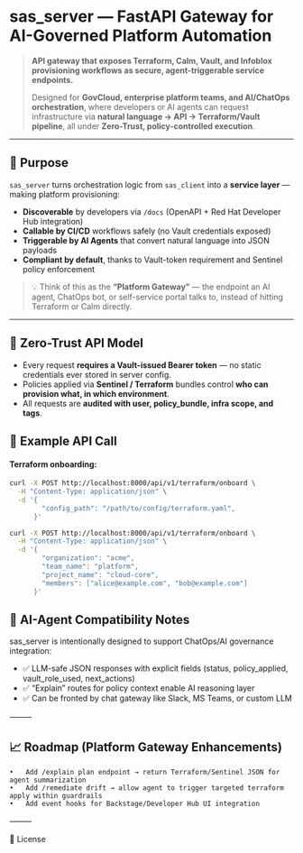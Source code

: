 
# sas_server — FastAPI Gateway for AI-Governed Platform Automation
> **API gateway that exposes Terraform, Calm, Vault, and Infoblox provisioning workflows as secure, agent-triggerable service endpoints.**
>
> Designed for **GovCloud, enterprise platform teams, and AI/ChatOps orchestration**, where developers or AI agents can request infrastructure via **natural language → API → Terraform/Vault pipeline**, all under **Zero-Trust, policy-controlled execution**.

---

## 🎯 Purpose

`sas_server` turns orchestration logic from `sas_client` into a **service layer** — making platform provisioning:
- **Discoverable** by developers via `/docs` (OpenAPI + Red Hat Developer Hub integration)
- **Callable by CI/CD** workflows safely (no Vault credentials exposed)
- **Triggerable by AI Agents** that convert natural language into JSON payloads
- **Compliant by default**, thanks to Vault-token requirement and Sentinel policy enforcement

> 💡 Think of this as the **“Platform Gateway”** — the endpoint an AI agent, ChatOps bot, or self-service portal talks to, instead of hitting Terraform or Calm directly.

---

## 🔐 Zero-Trust API Model

- Every request **requires a Vault-issued Bearer token** — no static credentials ever stored in server config.
- Policies applied via **Sentinel / Terraform** bundles control **who can provision what, in which environment**.
- All requests are **audited with user, policy_bundle, infra scope, and tags**.

## 🚀 Example API Call
#### Terraform onboarding:

```bash
curl -X POST http://localhost:8000/api/v1/terraform/onboard \
  -H "Content-Type: application/json" \
  -d '{
        "config_path": "/path/to/config/terraform.yaml",
      }'
```

```bash
curl -X POST http://localhost:8000/api/v1/terraform/onboard \
  -H "Content-Type: application/json" \
  -d '{
        "organization": "acme",
        "team_name": "platform",
        "project_name": "cloud-core",
        "members": ["alice@example.com", "bob@example.com"]
      }'
```

## 🧠 AI-Agent Compatibility Notes

sas_server is intentionally designed to support ChatOps/AI governance integration:
- ✅ LLM-safe JSON responses with explicit fields (status, policy_applied, vault_role_used, next_actions)
- ✅ “Explain” routes for policy context enable AI reasoning layer
- ✅ Can be fronted by chat gateway like Slack, MS Teams, or custom LLM

⸻

## 📈 Roadmap (Platform Gateway Enhancements)
	•	Add /explain plan endpoint → return Terraform/Sentinel JSON for agent summarization
	•	Add /remediate drift → allow agent to trigger targeted terraform apply within guardrails
	•	Add event hooks for Backstage/Developer Hub UI integration

⸻

📄 License
